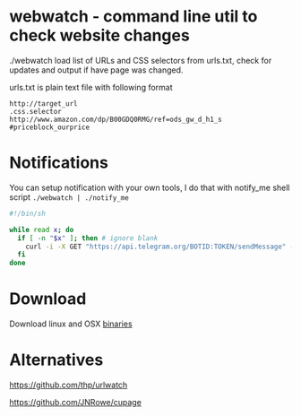 # webwatch - command line util to check website changes

./webwatch load list of URLs and CSS selectors from urls.txt, check for updates and output if have page was changed.

urls.txt is plain text file with following format
```text
http://target_url
.css.selector
http://www.amazon.com/dp/B00GDQ0RMG/ref=ods_gw_d_h1_s
#priceblock_ourprice
```

# Notifications

You can setup notification with your own tools, I do that with notify_me shell script ```./webwatch | ./notify_me```
```bash
#!/bin/sh

while read x; do 
  if [ -n "$x" ]; then # ignore blank
    curl -i -X GET "https://api.telegram.org/BOTID:TOKEN/sendMessage" -F "chat_id=CHAT_ID" -F "text=$x"
  fi
done
```

# Download

Download linux and OSX [binaries](https://github.com/skojin/webwatch/releases)

# Alternatives
https://github.com/thp/urlwatch

https://github.com/JNRowe/cupage
